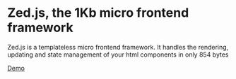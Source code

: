 # Zed.js, the 1Kb micro frontend framework

Zed.js is a templateless micro frontend framework. It handles the rendering, updating and state management of your html components in only 854 bytes

[Demo](https://paul-browne.github.io/Zed-framework/)